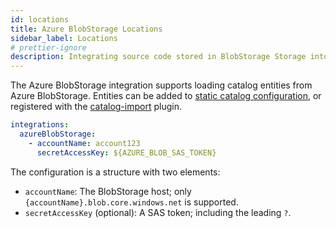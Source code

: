 ```yaml
---
id: locations
title: Azure BlobStorage Locations
sidebar_label: Locations
# prettier-ignore
description: Integrating source code stored in BlobStorage Storage into the Backstage catalog
---
```


The Azure BlobStorage integration supports loading catalog entities from Azure
BlobStorage. Entities can be added to
[static catalog configuration](../../features/software-catalog/configuration.md),
or registered with the
[catalog-import](https://github.com/backstage/backstage/tree/master/plugins/catalog-import)
plugin.

```yaml
integrations:
  azureBlobStorage:
    - accountName: account123
      secretAccessKey: ${AZURE_BLOB_SAS_TOKEN}
```

The configuration is a structure with two elements:

- `accountName`: The BlobStorage host; only `{accountName}.blob.core.windows.net` is supported.
- `secretAccessKey` (optional): A SAS token; including the leading `?`.
